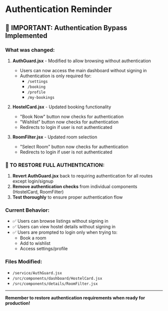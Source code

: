# Authentication Reminder

## 🚨 IMPORTANT: Authentication Bypass Implemented

### What was changed:
1. **AuthGuard.jsx** - Modified to allow browsing without authentication
   - Users can now access the main dashboard without signing in
   - Authentication is only required for:
     - `/settings`
     - `/booking` 
     - `/profile`
     - `/my-bookings`

2. **HostelCard.jsx** - Updated booking functionality
   - "Book Now" button now checks for authentication
   - "Wishlist" button now checks for authentication
   - Redirects to login if user is not authenticated

3. **RoomFilter.jsx** - Updated room selection
   - "Select Room" button now checks for authentication
   - Redirects to login if user is not authenticated

### 🔄 TO RESTORE FULL AUTHENTICATION:

1. **Revert AuthGuard.jsx** back to requiring authentication for all routes except login/signup
2. **Remove authentication checks** from individual components (HostelCard, RoomFilter)
3. **Test thoroughly** to ensure proper authentication flow

### Current Behavior:
- ✅ Users can browse listings without signing in
- ✅ Users can view hostel details without signing in
- ✅ Users are prompted to login only when trying to:
  - Book a room
  - Add to wishlist
  - Access settings/profile

### Files Modified:
- `/service/AuthGuard.jsx`
- `/src/components/dashboard/HostelCard.jsx`
- `/src/components/details/RoomFilter.jsx`

---
**Remember to restore authentication requirements when ready for production!**
